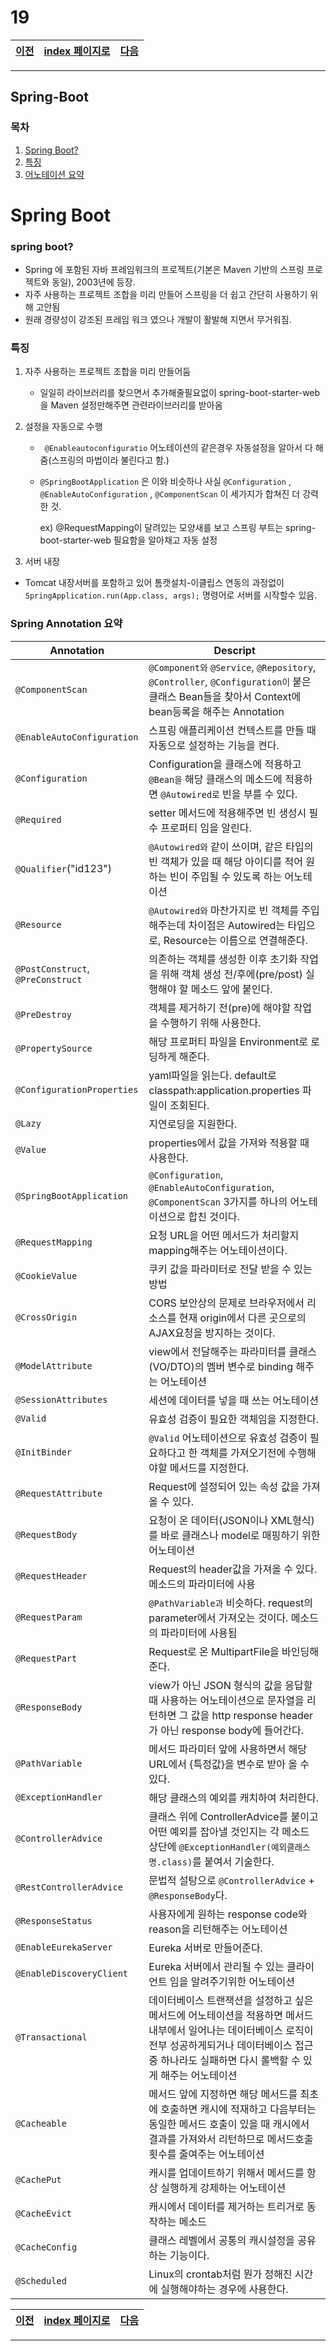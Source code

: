 # 19

[이전](./18.md)|[index 페이지로](./00index.md) |[다음](./20.md)
---|---|---
<hr>

## Spring-Boot 

### 목차

1. [Spring Boot?](#spring-boot-1)
1. [특징](#특징)
1. [어노테이션 요약](#spring-annotation-요약)

# Spring Boot 



### spring boot?



- Spring 에 포함된 자바 프레임워크의 프로젝트(기본은 Maven 기반의 스프링 프로젝트와 동일), 2003년에 등장.
- 자주 사용하는 프로젝트 조합을 미리 만들어 스프링을 더 쉽고 간단히 사용하기 위해 고안됨
- 원래 경량성이 강조된 프레임 워크 였으나 개발이 활발해 지면서 무거워짐.



### 특징



1. 자주 사용하는 프로젝트 조합을 미리 만들어둠

   -   일일히 라이브러리를 찾으면서 추가해줄필요없이 spring-boot-starter-web을 Maven 설정만해주면 관련라이브러리를 받아옴

2. 설정을 자동으로 수행

   -  ` @Enableautoconfiguratio`  어노테이션의 같은경우 자동설정을 알아서 다 해줌(스프링의 마법이라 불린다고 함.)

   -  `@SpringBootApplication` 은 이와 비슷하나 사실   `@Configuration` , `@EnableAutoConfiguration` , `@ComponentScan` 이 세가지가 합쳐진 더 강력한 것.

      ex) @RequestMapping이 달려있는 모양새를 보고 스프링 부트는  spring-boot-starter-web 필요함을 알아채고 자동 설정

3. 서버 내장

-   Tomcat 내장서버를 포함하고 있어 톰캣설치-이클립스 연동의 과정없이 `SpringApplication.run(App.class, args);` 명령어로 서버를 시작할수 있음.



### Spring Annotation 요약



| Annotation                        | Descript                                                     |
| --------------------------------- | ------------------------------------------------------------ |
| `@ComponentScan`                  | `@Component와` `@Service`, `@Repository`, `@Controller`, `@Configuration이` 붙은 클래스 Bean들을 찾아서 Context에 bean등록을 해주는 Annotation |
| `@EnableAutoConfiguration`        | 스프링 애플리케이션 컨텍스트를 만들 때 자동으로 설정하는 기능을 켠다. |
| `@Configuration`                  | Configuration을 클래스에 적용하고 `@Bean을` 해당 클래스의 메소드에 적용하면 `@Autowired로` 빈을 부를 수 있다. |
| `@Required`                       | setter 메서드에 적용해주면 빈 생성시 필수 프로퍼티 임을 알린다. |
| `@Qualifier`("id123")             | `@Autowired와` 같이 쓰이며, 같은 타입의 빈 객체가 있을 때 해당 아이디를 적어 원하는 빈이 주입될 수 있도록 하는 어노테이션 |
| `@Resource`                       | `@Autowired와` 마찬가지로 빈 객체를 주입해주는데 차이점은 Autowired는 타입으로, Resource는 이름으로 연결해준다. |
| `@PostConstruct`, `@PreConstruct` | 의존하는 객체를 생성한 이후 초기화 작업을 위해 객체 생성 전/후에(pre/post) 실행해야 할 메소드 앞에 붙인다. |
| `@PreDestroy`                     | 객체를 제거하기 전(pre)에 해야할 작업을 수행하기 위해 사용한다. |
| `@PropertySource`                 | 해당 프로퍼티 파일을 Environment로 로딩하게 해준다.          |
| `@ConfigurationProperties`        | yaml파일을 읽는다. default로 classpath:application.properties 파일이 조회된다. |
| `@Lazy`                           | 지연로딩을 지원한다.                                         |
| `@Value`                          | properties에서 값을 가져와 적용할 때 사용한다.               |
| `@SpringBootApplication`          | `@Configuration`, `@EnableAutoConfiguration`, `@ComponentScan` 3가지를 하나의 어노테이션으로 합친 것이다. |
| `@RequestMapping`                 | 요청 URL을 어떤 메서드가 처리할지 mapping해주는 어노테이션이다. |
| `@CookieValue`                    | 쿠키 값을 파라미터로 전달 받을 수 있는 방법                  |
| `@CrossOrigin`                    | CORS 보안상의 문제로 브라우저에서 리소스를 현재 origin에서 다른 곳으로의 AJAX요청을 방지하는 것이다. |
| `@ModelAttribute`                 | view에서 전달해주는 파라미터를 클래스(VO/DTO)의 멤버 변수로 binding 해주는 어노테이션 |
| `@SessionAttributes`              | 세션에 데이터를 넣을 때 쓰는 어노테이션                      |
| `@Valid`                          | 유효성 검증이 필요한 객체임을 지정한다.                      |
| `@InitBinder`                     | `@Valid` 어노테이션으로 유효성 검증이 필요하다고 한 객체를 가져오기전에 수행해야할 메서드를 지정한다. |
| `@RequestAttribute`               | Request에 설정되어 있는 속성 값을 가져올 수 있다.            |
| `@RequestBody`                    | 요청이 온 데이터(JSON이나 XML형식)를 바로 클래스나 model로 매핑하기 위한 어노테이션 |
| `@RequestHeader`                  | Request의 header값을 가져올 수 있다. 메소드의 파라미터에 사용 |
| `@RequestParam`                   | `@PathVariable과` 비슷하다. request의 parameter에서 가져오는 것이다. 메소드의 파라미터에 사용됨 |
| `@RequestPart`                    | Request로 온 MultipartFile을 바인딩해준다.                   |
| `@ResponseBody`                   | view가 아닌 JSON 형식의 값을 응답할 때 사용하는 어노테이션으로 문자열을 리턴하면 그 값을 http response header가 아닌 response body에 들어간다. |
| `@PathVariable`                   | 메서드 파라미터 앞에 사용하면서 해당 URL에서 {특정값}을 변수로 받아 올 수 있다. |
| `@ExceptionHandler`               | 해당 클래스의 예외를 캐치하여 처리한다.                      |
| `@ControllerAdvice`               | 클래스 위에 ControllerAdvice를 붙이고 어떤 예외를 잡아낼 것인지는 각 메소드 상단에 `@ExceptionHandler(예외클래스명.class)`를 붙여서 기술한다. |
| `@RestControllerAdvice`           | 문법적 설탕으로 `@ControllerAdvice` + `@ResponseBody`다.     |
| `@ResponseStatus`                 | 사용자에게 원하는 response code와 reason을 리턴해주는 어노테이션 |
| `@EnableEurekaServer`             | Eureka 서버로 만들어준다.                                    |
| `@EnableDiscoveryClient`          | Eureka 서버에서 관리될 수 있는 클라이언트 임을 알려주기위한 어노테이션 |
| `@Transactional`                  | 데이터베이스 트랜잭션을 설정하고 싶은 메서드에 어노테이션을 적용하면 메서드 내부에서 일어나는 데이터베이스 로직이 전부 성공하게되거나 데이터베이스 접근중 하나라도 실패하면 다시 롤백할 수 있게 해주는 어노테이션 |
| `@Cacheable`                      | 메서드 앞에 지정하면 해당 메서드를 최초에 호출하면 캐시에 적재하고 다음부터는 동일한 메서드 호출이 있을 때 캐시에서 결과를 가져와서 리턴하므로 메서드호출 횟수를 줄여주는 어노테이션 |
| `@CachePut`                       | 캐시를 업데이트하기 위해서 메서드를 항상 실행하게 강제하는 어노테이션 |
| `@CacheEvict`                     | 캐시에서 데이터를 제거하는 트리거로 동작하는 메소드          |
| `@CacheConfig`                    | 클래스 레벨에서 공통의 캐시설정을 공유하는 기능이다.         |
| `@Scheduled`                      | Linux의 crontab처럼 뭔가 정해진 시간에 실행해야하는 경우에 사용한다. |






[이전](./18.md)|[index 페이지로](./00index.md) |[다음](./20.md)
---|---|---
<hr>
